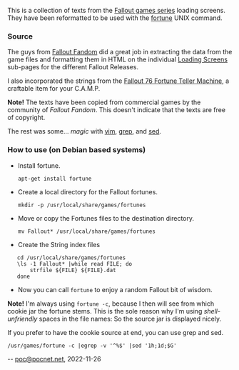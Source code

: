 This is a collection of texts from the
[Fallout games series](https://en.wikipedia.org/wiki/Fallout_(series)) loading
screens. They have been reformatted to be used with the
[fortune](https://en.wikipedia.org/wiki/Fortune_(Unix)) UNIX command.

### Source
The guys from [Fallout Fandom](https://fallout.fandom.com) did a great job in
extracting the data from the game files and formatting them in HTML on the
individual [Loading Screens](https://fallout.fandom.com/wiki/Loading_screen)
sub-pages for the different Fallout Releases.

I also incorporated the strings from the
[Fallout 76 Fortune Teller Machine](https://fallout.fandom.com/wiki/Fortune_teller_machine),
a craftable item for your C.A.M.P.

**Note!** The texts have been copied from commercial games by the community of
*Fallout Fandom*. This doesn't indicate that the texts are free of copyright.

The rest was some... *magic* with
[vim](https://en.wikipedia.org/wiki/Vim_(text_editor)),
[grep](https://en.wikipedia.org/wiki/Grep), and
[sed](https://en.wikipedia.org/wiki/Sed).

### How to use (on Debian based systems)
* Install fortune.

    `apt-get install fortune`

* Create a local directory for the Fallout fortunes.

    `mkdir -p /usr/local/share/games/fortunes`

* Move or copy the Fortunes files to the destination directory.

    `mv Fallout* /usr/local/share/games/fortunes`

* Create the String index files
```
   cd /usr/local/share/games/fortunes
   \ls -1 Fallout* |while read FILE; do
       strfile ${FILE} ${FILE}.dat
   done
```

* Now you can call `fortune` to enjoy a random Fallout bit of wisdom.

**Note!** I'm always using `fortune -c`, because I then will see from which
cookie jar the fortune stems. This is the sole reason why I'm using
*shell-unfriendly* spaces in the file names: So the source jar is displayed
nicely.

If you prefer to have the cookie source at end, you can use grep and sed.

    /usr/games/fortune -c |egrep -v '^%$' |sed '1h;1d;$G'

-- poc@pocnet.net, 2022-11-26

